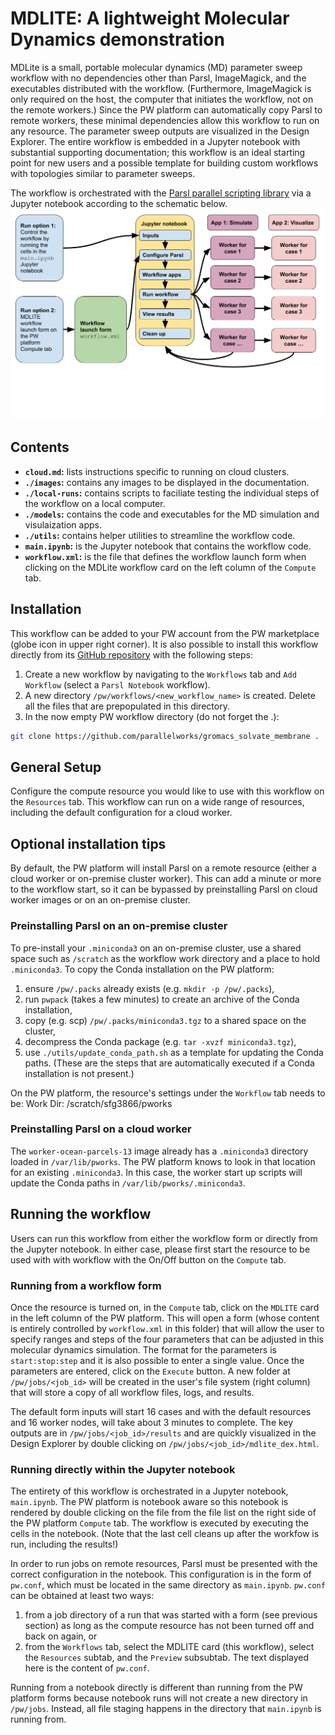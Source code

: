 # MDLITE: A lightweight Molecular Dynamics demonstration

MDLite is a small, portable molecular dynamics (MD) parameter sweep workflow
with no dependencies other than Parsl, ImageMagick, and the executables
distributed with the workflow. (Furthermore, ImageMagick is only required
on the host, the computer that initiates the workflow, not on the remote
workers.) Since the PW platform can automatically copy Parsl to remote
workers, these minimal dependencies allow this workflow to run on any
resource.  The parameter sweep outputs are visualized in the Design
Explorer. The entire workflow is embedded in a Jupyter notebook with
substantial supporting documentation; this workflow is an ideal
starting point for new users and a possible template for building
custom workflows with topologies similar to parameter sweeps.

The workflow is orchestrated with the
[Parsl parallel scripting library](https://parsl-project.org/) via
a Jupyter notebook according to the schematic below. ![.](images/mdlite-parameter-sweep.png)

## Contents

+ **`cloud.md`:** lists instructions specific to running on cloud clusters.
+ **`./images`:** contains any images to be displayed in the documentation.
+ **`./local-runs`:** contains scripts to faciliate testing the individual steps of the workflow on a local computer.
+ **`./models`:** contains the code and executables for the MD simulation and visulaization apps.
+ **`./utils`:** contains helper utilities to streamline the workflow code.
+ **`main.ipynb`:** is the Jupyter notebook that contains the workflow code.
+ **`workflow.xml`:** is the file that defines the workflow launch form when clicking on the MDLite workflow card on the left column of the `Compute` tab.

## Installation

This workflow can be added to your PW account from the PW marketplace
(globe icon in upper right corner).  It is also possible to install this
workflow directly from its [GitHub repository](https://github.com/parallelworks/mdlite-workflow)
with the following steps:

1. Create a new workflow by navigating to the `Workflows` tab and `Add Workflow` (select a `Parsl Notebook` workflow).
2. A new directory `/pw/workflows/<new_workflow_name>` is created.  Delete all the files that are prepopulated in this directory.
3. In the now empty PW workflow directory (do not forget the .):
```bash
git clone https://github.com/parallelworks/gromacs_solvate_membrane .
```

## General Setup

Configure the compute resource you would like to use with this
workflow on the `Resources` tab.  This workflow can run on a
wide range of resources, including the default configuration
for a cloud worker.

## Optional installation tips

By default, the PW platform will install Parsl on a remote resource
(either a cloud worker or on-premise cluster worker).  This can add
a minute or more to the workflow start, so it can be bypassed by
preinstalling Parsl on cloud worker images or on an on-premise
cluster.

### Preinstalling Parsl on an on-premise cluster

To pre-install your `.miniconda3` on an on-premise cluster, use
a shared space such as `/scratch` as the workflow work directory
and a place to hold `.miniconda3`.  To copy the Conda installation
on the PW platform:
1. ensure `/pw/.packs` already exists (e.g. `mkdir -p /pw/.packs`),
2. run `pwpack` (takes a few minutes) to create an archive of the Conda installation,
3. copy (e.g. scp) `/pw/.packs/miniconda3.tgz` to a shared space on the cluster,
4. decompress the Conda package (e.g. `tar -xvzf miniconda3.tgz`),
5. use `./utils/update_conda_path.sh` as a template for updating the Conda paths.
(These are the steps that are automatically executed if a Conda installation is
not present.)

On the PW platform, the resource's settings under the `Workflow` tab
needs to be:
Work Dir: /scratch/sfg3866/pworks

### Preinstalling Parsl on a cloud worker

The `worker-ocean-parcels-13` image already has a `.miniconda3` directory
loaded in `/var/lib/pworks`.  The PW platform knows to look in that location
for an existing `.miniconda3`.  In this case, the worker start up scripts
will update the Conda paths in `/var/lib/pworks/.miniconda3`.

## Running the workflow

Users can run this workflow from either the workflow form or directly from
the Jupyter notebook.  In either case, please first start the resource
to be used with with workflow with the On/Off button on the `Compute` tab.

### Running from a workflow form

Once the resource is turned on, in the `Compute` tab, click on the `MDLITE`
card in the left column of the PW platform.  This will open a form (whose content
is entirely controlled by `workflow.xml` in this folder) that will allow the
user to specify ranges and steps of the four parameters that can be adjusted
in this molecular dynamics simulation.  The format for the parameters is
`start:stop:step` and it is also possible to enter a single value. Once the
parameters are entered, click on the `Execute` button.  A new folder at
`/pw/jobs/<job_id>` will be created in the user's file system (right column)
that will store a copy of all workflow files, logs, and results.

The default form inputs will start 16 cases and with the default resources
and 16 worker nodes, will take about 3 minutes to complete.  The key outputs
are in `/pw/jobs/<job_id>/results` and are quickly visualized in the
Design Explorer by double clicking on `/pw/jobs/<job_id>/mdlite_dex.html`.

### Running directly within the Jupyter notebook

The entirety of this workflow is orchestrated in a Jupyter notebook,
`main.ipynb`.  The PW platform is notebook aware so this notebook is
rendered by double clicking on the file from the file list on the right
side of the PW platform `Compute` tab. The workflow is executed by
executing the cells in the notebook.  (Note that the last cell cleans
up after the workfow is run, including the results!)

In order to run jobs on remote resources, Parsl must be presented with
the correct configuration in the notebook.  This configuration is in the
form of `pw.conf`, which must be located in the same directory as `main.ipynb`.
`pw.conf` can be obtained at least two ways:
1. from a job directory of a run that was started with a form (see previous section) as long as the compute resource has not been turned off and back on again, or
2. from the `Workflows` tab, select the MDLITE card (this workflow), select the `Resources` subtab, and the `Preview` subsubtab.  The text displayed here is the content of `pw.conf`.

Running from a notebook directly is different than running from the
PW platform forms because notebook runs will not create a new directory
in `/pw/jobs`.  Instead, all file staging happens in the directory that
`main.ipynb` is running from.
